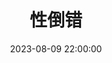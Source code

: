 ---
title: 性倒错
date: 2023-08-09 22:00:00
permalink:  /perversion
categories:
- 哲学
- 精神分析
tags:
- 性倒错
---